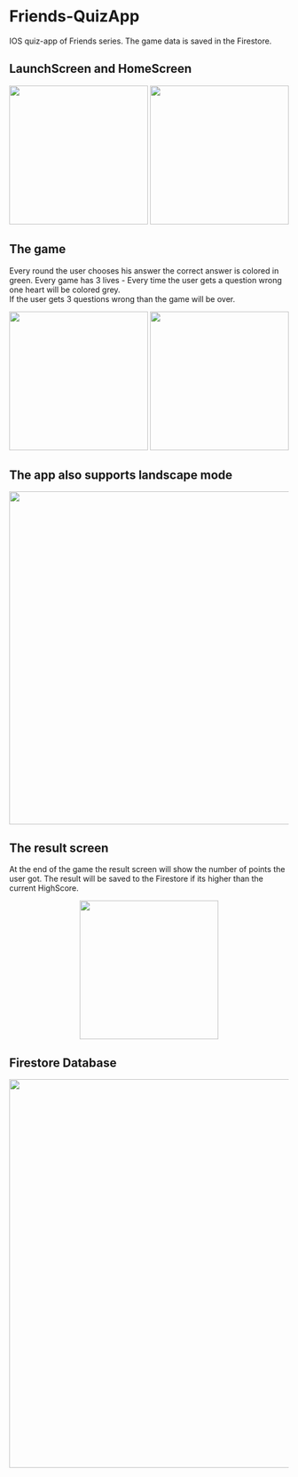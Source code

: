 # Friends-QuizApp
IOS quiz-app of Friends series. The game data is saved in the Firestore.

## LaunchScreen and HomeScreen
<p float="left" align="middle" padding="5">
  <img src="https://user-images.githubusercontent.com/49269198/169708306-b26a4c44-8164-4265-af2d-1948e821013f.jpg" width="250" />
  <img src="https://user-images.githubusercontent.com/49269198/169708343-0435902c-c57a-4e63-afd0-ad9504aae0c4.jpg" width="250" />
</p>

## The game
Every round the user chooses his answer the correct answer is colored in green.
Every game has 3 lives - Every time the user gets a question wrong one heart will be colored grey.  
If the user gets 3 questions wrong than the game will be over. 
<p float="left" align="middle" padding="5">
  <img src="https://user-images.githubusercontent.com/49269198/169708491-ea9079b7-75d7-4ae1-87bd-d6bbf11d703b.jpg" width="250" />
  <img src="https://user-images.githubusercontent.com/49269198/169708493-686aabde-49ce-4696-96e1-b9154c9c6833.jpg" width="250" />
</p>

## The app also supports landscape mode
<p float="left" align="middle" padding="5">
  <img src="https://user-images.githubusercontent.com/49269198/169708981-1997f623-d14d-4578-910d-ce031f12d744.jpg" width="600" />
</p>

## The result screen
At the end of the game the result screen will show the number of points the user got. 
The result will be saved to the Firestore if its higher than the current HighScore.
<p float="left" align="middle" padding="5">
  <img src="https://user-images.githubusercontent.com/49269198/169708594-76461716-f318-45be-aa0b-505517beacb0.jpg" width="250" />
</p>

## Firestore Database 
<p float="left" align="middle" padding="5">
  <img src="https://user-images.githubusercontent.com/49269198/169708723-61ef73b9-227d-41d0-a16e-939ce5787f4b.png" width="700" />
</p>
